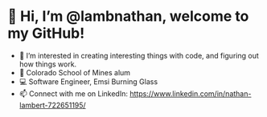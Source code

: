 # 👋 Hi, I’m @lambnathan, welcome to my GitHub!
- 👀 I’m interested in creating interesting things with code, and figuring out how things work. 
- 🌱 Colorado School of Mines alum
- 💻 Software Engineer, Emsi Burning Glass
- 📫 Connect with me on LinkedIn: https://www.linkedin.com/in/nathan-lambert-722651195/

<!---
lambnathan/lambnathan is a ✨ special ✨ repository because its `README.md` (this file) appears on your GitHub profile.
You can click the Preview link to take a look at your changes.
--->
